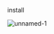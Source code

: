 install

![unnamed-1](https://github.com/user-attachments/assets/db664b00-c007-4bc0-bfff-92b068d406f0)
